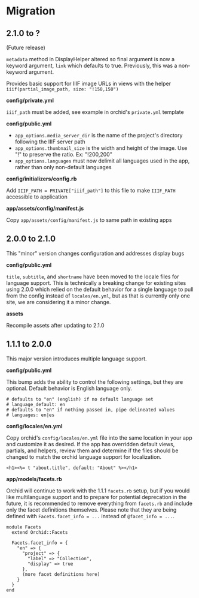 # Migration

## 2.1.0 to ?

(Future release)

`metadata` method in DisplayHelper altered so final argument is now
a keyword argument, `link` which defaults to true. Previously, this
was a non-keyword argument.

Provides basic support for IIIF image URLs in views with the helper `iiif(partial_image_path, size: "!150,150")`

__config/private.yml__

`iiif_path` must be added, see example in orchid's `private.yml` template

__config/public.yml__

- `app_options.media_server_dir` is the name of the project's directory
  following the IIIF server path
- `app_options.thumbnail_size` is the width and height of the image. Use "!" to
  preserve the ratio. Ex: "!200,200"
- `app_options.languages` must now delimit all languages used in the app, rather
  than only non-default languages

__config/initializers/config.rb__

Add `IIIF_PATH = PRIVATE["iiif_path"]` to this file to make `IIIF_PATH` accessible to application

__app/assets/config/manifest.js__

Copy `app/assets/config/manifest.js` to same path in existing apps


## 2.0.0 to 2.1.0

This "minor" version changes configuration and addresses display bugs

__config/public.yml__

`title`, `subtitle`, and `shortname` have been moved to the locale files for language support. This is technically a breaking change for existing sites using 2.0.0 which relied on the default behavior for a single language to pull from the config instead of `locales/en.yml`, but as that is currently only one site, we are considering it a minor change.

__assets__

Recompile assets after updating to 2.1.0


## 1.1.1 to 2.0.0

This major version introduces multiple language support.

__config/public.yml__

This bump adds the ability to control the following settings, but they are optional.  Default behavior is English language only.

```
# defaults to "en" (english) if no default language set
# language_default: en
# defaults to "en" if nothing passed in, pipe delineated values
# languages: en|es
```

__config/locales/en.yml__

Copy orchid's `config/locales/en.yml` file into the same location in your app and customize it as desired. If the app has overridden default views, partials, and helpers, review them and determine if the files should be changed to match the orchid language support for localization.

```
<h1><%= t "about.title", default: "About" %></h1>
```

__app/models/facets.rb__

Orchid will continue to work with the 1.1.1 `facets.rb` setup, but if you would like multilanguage support and to prepare for potential deprecation in the future, it is recommended to remove everything from `facets.rb` and include only the facet definitions themselves.  Please note that they are being defined with `Facets.facet_info = ...` instead of `@facet_info = ...`.

```
module Facets
  extend Orchid::Facets

  Facets.facet_info = {
    "en" => {
      "project" => {
        "label" => "Collection",
        "display" => true
      },
      (more facet definitions here)
    }
  }
end

```
